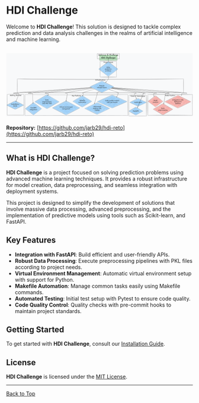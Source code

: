 # HDI Challenge

Welcome to **HDI Challenge**! This solution is designed to tackle complex prediction and data analysis challenges in the realms of artificial intelligence and machine learning.

![Directory](images/d9.png)
---
**Repository:** [https://github.com/jarb29/hdi-reto](https://github.com/jarb29/hdi-reto)

---
## What is HDI Challenge?

**HDI Challenge** is a project focused on solving prediction problems using advanced machine learning techniques. It provides a robust infrastructure for model creation, data preprocessing, and seamless integration with deployment systems.

This project is designed to simplify the development of solutions that involve massive data processing, advanced preprocessing, and the implementation of predictive models using tools such as Scikit-learn, and FastAPI.


## Key Features

- **Integration with FastAPI**: Build efficient and user-friendly APIs.
- **Robust Data Processing**: Execute preprocessing pipelines with PKL files according to project needs.
- **Virtual Environment Management**: Automatic virtual environment setup with support for Python.
- **Makefile Automation**: Manage common tasks easily using Makefile commands.
- **Automated Testing**: Initial test setup with Pytest to ensure code quality.
- **Code Quality Control**: Quality checks with pre-commit hooks to maintain project standards.

## Getting Started

To get started with **HDI Challenge**, consult our [Installation Guide](initialization.md).

## License

**HDI Challenge** is licensed under the [MIT License](license.md).

---

[Back to Top](#hdi-challenge)

